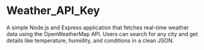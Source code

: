 # Weather_API_Key
A simple Node.js and Express application that fetches real-time weather data using the OpenWeatherMap API. Users can search for any city and get details like temperature, humidity, and conditions in a clean JSON.
